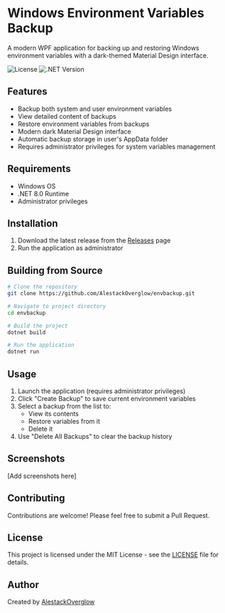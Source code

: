 # Windows Environment Variables Backup

A modern WPF application for backing up and restoring Windows environment variables with a dark-themed Material Design interface.

![License](https://img.shields.io/github/license/AlestackOverglow/envbackup)
![.NET Version](https://img.shields.io/badge/.NET-8.0-purple)

## Features

- Backup both system and user environment variables
- View detailed content of backups
- Restore environment variables from backups
- Modern dark Material Design interface
- Automatic backup storage in user's AppData folder
- Requires administrator privileges for system variables management

## Requirements

- Windows OS
- .NET 8.0 Runtime
- Administrator privileges

## Installation

1. Download the latest release from the [Releases](../../releases) page
2. Run the application as administrator

## Building from Source

```bash
# Clone the repository
git clone https://github.com/AlestackOverglow/envbackup.git

# Navigate to project directory
cd envbackup

# Build the project
dotnet build

# Run the application
dotnet run
```

## Usage

1. Launch the application (requires administrator privileges)
2. Click "Create Backup" to save current environment variables
3. Select a backup from the list to:
   - View its contents
   - Restore variables from it
   - Delete it
4. Use "Delete All Backups" to clear the backup history

## Screenshots

[Add screenshots here]

## Contributing

Contributions are welcome! Please feel free to submit a Pull Request.

## License

This project is licensed under the MIT License - see the [LICENSE](LICENSE) file for details.

## Author

Created by [AlestackOverglow](https://alestackoverglow.github.io/) 